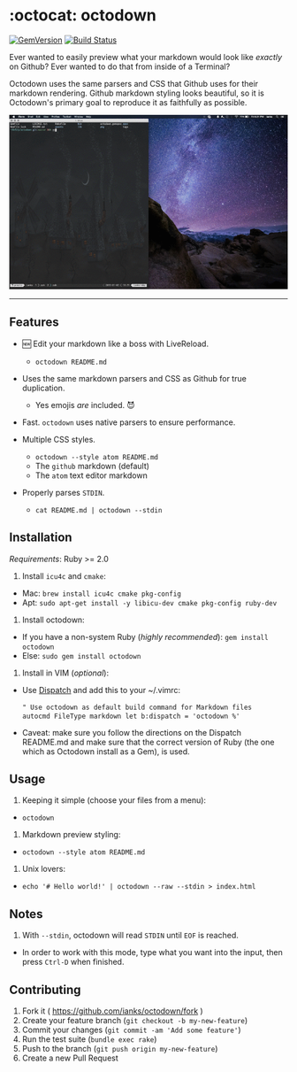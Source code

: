 # :octocat: octodown

[![GemVersion](https://badge.fury.io/rb/octodown.svg)](http://badge.fury.io/rb/octodown)
[![Build Status](https://travis-ci.org/ianks/octodown.svg)](https://travis-ci.org/ianks/octodown)

Ever wanted to easily preview what your markdown would look like _exactly_ on
Github? Ever wanted to do that from inside of a Terminal?

Octodown uses the same parsers and CSS that Github uses for their markdown
rendering. Github markdown styling looks beautiful, so it is Octodown's
primary goal to reproduce it as faithfully as possible.

![Octodown GIF](assets/octodown.gif?raw=true)

-------------------------------------------------------------------------------

## Features

- :new: Edit your markdown like a boss with LiveReload.
  - `octodown README.md`

- Uses the same markdown parsers and CSS as Github for true duplication.
  - Yes emojis _are_ included. :smiling_imp:

- Fast. `octodown` uses native parsers to ensure performance.
- Multiple CSS styles.
  - `octodown --style atom README.md`
  - The `github` markdown (default)
  - The `atom` text editor markdown

- Properly parses `STDIN`.
  - `cat README.md | octodown --stdin`

## Installation

*Requirements*: Ruby >= 2.0

1. Install `icu4c` and `cmake`:
  - Mac: `brew install icu4c cmake pkg-config`
  - Apt: `sudo apt-get install -y libicu-dev cmake pkg-config ruby-dev`

1. Install octodown:
  - If you have a non-system Ruby (_highly recommended_):  `gem install
    octodown`
  - Else: `sudo gem install octodown`

1. Install in VIM (_optional_):
  - Use [Dispatch](https://github.com/tpope/vim-dispatch) and add this to
    your ~/.vimrc:

    ```viml
    " Use octodown as default build command for Markdown files
    autocmd FileType markdown let b:dispatch = 'octodown %'
    ```
  - Caveat: make sure you follow the directions on the Dispatch README.md and
    make sure that the correct version of Ruby (the one which as Octodown
    install as a Gem), is used.

## Usage

1. Keeping it simple (choose your files from a menu):
  - `octodown`

1. Markdown preview styling:
  - `octodown --style atom README.md`

1. Unix lovers:
  - `echo '# Hello world!' | octodown --raw --stdin > index.html`

## Notes

1. With `--stdin`, octodown will read `STDIN` until `EOF` is reached.
  - In order to work with this mode, type what you want into the input, then press
    `Ctrl-D` when finished.

## Contributing

1. Fork it ( https://github.com/ianks/octodown/fork )
1. Create your feature branch (`git checkout -b my-new-feature`)
1. Commit your changes (`git commit -am 'Add some feature'`)
1. Run the test suite (`bundle exec rake`)
1. Push to the branch (`git push origin my-new-feature`)
1. Create a new Pull Request
